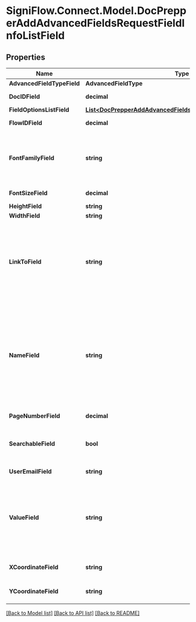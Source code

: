 
# SigniFlow.Connect.Model.DocPrepperAddAdvancedFieldsRequestFieldInfoListField

## Properties

Name | Type | Description | Notes
------------ | ------------- | ------------- | -------------
**AdvancedFieldTypeField** | **AdvancedFieldType** |  | 
**DocIDField** | **decimal** | Document ID field. | 
**FieldOptionsListField** | [**List&lt;DocPrepperAddAdvancedFieldsRequestFieldOptionsListField&gt;**](DocPrepperAddAdvancedFieldsRequestFieldOptionsListField.md) |  | [optional] 
**FlowIDField** | **decimal** | Document Flow ID field. | 
**FontFamilyField** | **string** | Font family of the text in the field. If its a text field the font in the text field will be the selected font. | [optional] 
**FontSizeField** | **decimal** | Font size of the text in the field | 
**HeightField** | **string** | Field height | 
**WidthField** | **string** | Field Width | 
**LinkToField** | **string** | This field is used to link fields together and allow users to fill in specific portions of the document based on a checkbox with the same NameField. | 
**NameField** | **string** | This field is used when you need to define the field embedded in the document with a unique name that can be referenced later. Ex. all checkbosgroups should have the same NameField. | 
**PageNumberField** | **decimal** | Field page number. | 
**SearchableField** | **bool** | Used to indicate whether a dropdown field should contain a search option. | 
**UserEmailField** | **string** | User email address. | 
**ValueField** | **string** | If you would like to fill in a predefined value that will appear on the document - you can fill it in here - this can be editted by the end user. | [optional] 
**XCoordinateField** | **string** | X-coordinates of field on the page | 
**YCoordinateField** | **string** | Y-coordinates of field on the page | 

[[Back to Model list]](../README.md#documentation-for-models)
[[Back to API list]](../README.md#documentation-for-api-endpoints)
[[Back to README]](../README.md)


